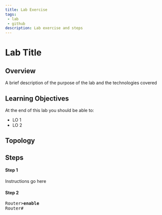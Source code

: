 ```yaml
---
title: Lab Exercise
tags: 
 - lab
 - github
description: Lab exercise and steps
---
```


# Lab Title

## Overview
A brief description of the purpose of the lab and the technologies covered

## Learning Objectives
At the end of this lab you should be able to:
- LO 1
- LO 2

## Topology



## Steps
#### Step 1

Instructions go here

#### Step 2

<pre>
Router><b>enable</b>
Router#
</pre>
